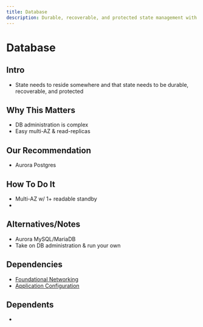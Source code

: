 ```yaml
---
title: Database
description: Durable, recoverable, and protected state management with managed database services
---
```


# Database

## Intro
* State needs to reside somewhere and that state needs to be durable, recoverable, and protected

## Why This Matters
* DB administration is complex
* Easy multi-AZ & read-replicas

## Our Recommendation
* Aurora Postgres

## How To Do It
* Multi-AZ w/ 1+ readable standby
*

## Alternatives/Notes
* Aurora MySQL/MariaDB
* Take on DB administration & run your own

## Dependencies
* [Foundational Networking](/infrastructure/foundational-networking)
* [Application Configuration](/foundation/application-configuration)

## Dependents
*